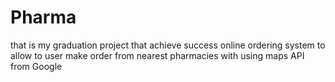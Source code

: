 # Pharma
that is my graduation project that achieve success online ordering system to allow to user make order from nearest pharmacies with using maps API from Google 
